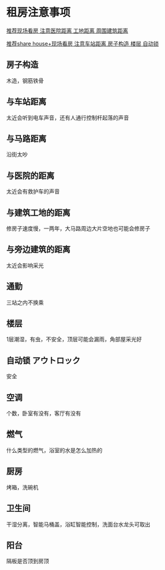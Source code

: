 # 租房注意事项

[推荐现场看房 注意医院距离 工地距离 周围建筑距离](https://www.bilibili.com/video/av49367703)

[推荐share house+现场看房 注意车站距离 房子构造 楼层 自动锁](https://www.bilibili.com/video/av65660615)

## 房子构造

木造，钢筋铁骨

## 与车站距离

太近会听到电车声音，还有人通行控制杆起落的声音

## 与马路距离

沿街太吵

## 与医院的距离

太近会有救护车的声音

## 与建筑工地的距离

修房子速度慢，一两年，大马路周边大片空地也可能会修房子

## 与旁边建筑的距离

太近会影响采光

## 通勤

三站之内不换乘

## 楼层

1层潮湿，有虫，不安全，顶层可能会漏雨，角部屋采光好

## 自动锁 アウトロック

安全

## 空调

个数，卧室有没有，客厅有没有

## 燃气

什么类型的燃气，浴室的水是怎么加热的

## 厨房

烤箱，洗碗机

## 卫生间

干湿分离，智能马桶盖，浴缸智能控制，洗面台水龙头可取出

## 阳台

隔板是否顶到房顶




